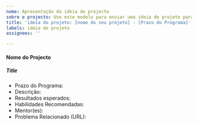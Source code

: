 ```yaml
---
nome: Apresentação da ideia do projecto
sobre o projecto: Use este modelo para enviar uma ideia de projeto para nosso programa de mentoria
title: 'ideia do projeto: [nome do seu projeto] - [Prazo do Programa]'
labels: ideia de projeto
assignees: ''

---
```


####  Nome do Projecto
##### Title
- Prazo do Programa:
- Descrição:
- Resultados esperados:
- Habilidades Recomendadas:
- Mentor(es):
- Problema Relacionado (URL):
